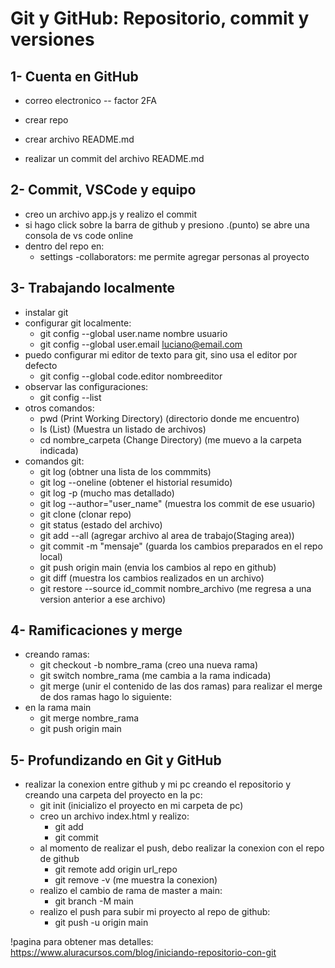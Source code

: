# Git y GitHub: Repositorio, commit y versiones

## 1- Cuenta en GitHub
- correo electronico
-- factor 2FA

- crear repo
- crear archivo README.md
- realizar un commit del archivo README.md

## 2- Commit, VSCode y equipo
- creo un archivo app.js y realizo el commit
- si hago click sobre la barra de github y presiono .(punto) se abre una consola de vs code online
- dentro del repo en:
    - settings
        -collaborators: me permite agregar personas al proyecto

## 3- Trabajando localmente
- instalar git
- configurar git localmente:
    - git config --global user.name nombre usuario
    - git config --global user.email luciano@email.com
- puedo configurar mi editor de texto para git, sino usa el editor por defecto
    - git config --global code.editor nombreeditor 
- observar las configuraciones:
    - git config --list
- otros comandos:
    - pwd (Print Working Directory) (directorio donde me encuentro)
    - ls (List) (Muestra un listado de archivos)
    - cd nombre_carpeta (Change Directory) (me muevo a la carpeta indicada)
- comandos git:
    - git log (obtner una lista de los commmits)
    - git log --oneline (obtener el historial resumido)
    - git log -p (mucho mas detallado)
    - git log --author="user_name" (muestra los commit de ese usuario)
    - git clone (clonar repo)
    - git status (estado del archivo)
    - git add --all (agregar archivo al area de trabajo(Staging area))
    - git commit -m "mensaje" (guarda los cambios preparados en el repo local)
    - git push origin main (envia los cambios al repo en github)
    - git diff (muestra los cambios realizados en un archivo)
    - git restore --source id_commit nombre_archivo (me regresa a una version anterior a ese archivo)

## 4- Ramificaciones y merge
- creando ramas:
    - git checkout -b nombre_rama (creo una nueva rama)
    - git switch nombre_rama (me cambia a la rama indicada)
    - git merge (unir el contenido de las dos ramas)
para realizar el merge de dos ramas hago lo siguiente:
- en la rama main
    - git merge nombre_rama
    - git push origin main

## 5- Profundizando en Git y GitHub
- realizar la conexion entre github y mi pc creando el repositorio y creando una carpeta del proyecto en la pc:
    - git init (inicializo el proyecto en mi carpeta de pc)
    - creo un archivo index.html y realizo:
        - git add
        - git commit
    - al momento de realizar el push, debo realizar la conexion con el repo de github
        - git remote add origin url_repo
        - git remove -v (me muestra la conexion)
    - realizo el cambio de rama de master a main:
        - git branch -M main
    - realizo el push para subir mi proyecto al repo de github:
        - git push -u origin main


!pagina para obtener mas detalles: https://www.aluracursos.com/blog/iniciando-repositorio-con-git